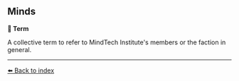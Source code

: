## Minds

**📑 Term**

A collective term to refer to MindTech Institute's members or the faction in general.


----------
[⬅️ Back to index](/index.md#7c50_s)